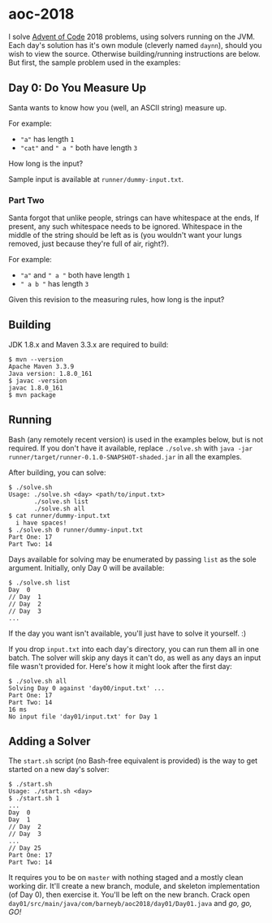 # aoc-2018

I solve [Advent of Code](https://adventofcode.com/2018/) 2018 problems, using
solvers running on the JVM. Each day's solution has it's own module (cleverly
named `daynn`), should you wish to view the source. Otherwise building/running
instructions are below. But first, the sample problem used in the examples:

## Day 0: Do You Measure Up

Santa wants to know how you (well, an ASCII string) measure up.

For example:

-   `"a"` has length `1`
-   `"cat"` and `" a "` both have length `3`

How long is the input?

Sample input is available at `runner/dummy-input.txt`.

### Part Two

Santa forgot that unlike people, strings can have whitespace at the ends, If
present, any such whitespace needs to be ignored. Whitespace in the middle of
the string should be left as is (you wouldn't want your lungs removed, just
because they're full of air, right?).

For example:

-   `"a"` and `" a "` both have length `1`
-   `" a b "` has length `3`

Given this revision to the measuring rules, how long is the input?

## Building

JDK 1.8.x and Maven 3.3.x are required to build:

    $ mvn --version
    Apache Maven 3.3.9
    Java version: 1.8.0_161
    $ javac -version
    javac 1.8.0_161
    $ mvn package

## Running

Bash (any remotely recent version) is used in the examples below, but is not
required. If you don't have it available, replace `./solve.sh` with `java -jar
runner/target/runner-0.1.0-SNAPSHOT-shaded.jar` in all the examples.

After building, you can solve:

    $ ./solve.sh
    Usage: ./solve.sh <day> <path/to/input.txt>
           ./solve.sh list
           ./solve.sh all
    $ cat runner/dummy-input.txt
      i have spaces!
    $ ./solve.sh 0 runner/dummy-input.txt
    Part One: 17
    Part Two: 14

Days available for solving may be enumerated by passing `list` as the sole
argument. Initially, only Day 0 will be available:

    $ ./solve.sh list
    Day  0
    // Day  1
    // Day  2
    // Day  3
    ...

If the day you want isn't available, you'll just have to solve it yourself. :)

If you drop `input.txt` into each day's directory, you can run them all in one
batch. The solver will skip any days it can't do, as well as any days an input
file wasn't provided for. Here's how it might look after the first day:

    $ ./solve.sh all
    Solving Day 0 against 'day00/input.txt' ...
    Part One: 17
    Part Two: 14
    16 ms
    No input file 'day01/input.txt' for Day 1

## Adding a Solver

The `start.sh` script (no Bash-free equivalent is provided) is the way to get
started on a new day's solver:

    $ ./start.sh
    Usage: ./start.sh <day>
    $ ./start.sh 1
    ...
    Day  0
    Day  1
    // Day  2
    // Day  3
    ...
    // Day 25
    Part One: 17
    Part Two: 14

It requires you to be on `master` with nothing staged and a mostly clean working
dir. It'll create a new branch, module, and skeleton implementation (of Day 0),
then exercise it. You'll be left on the new branch. Crack open
`day01/src/main/java/com/barneyb/aoc2018/day01/Day01.java` and _go, go, GO!_
